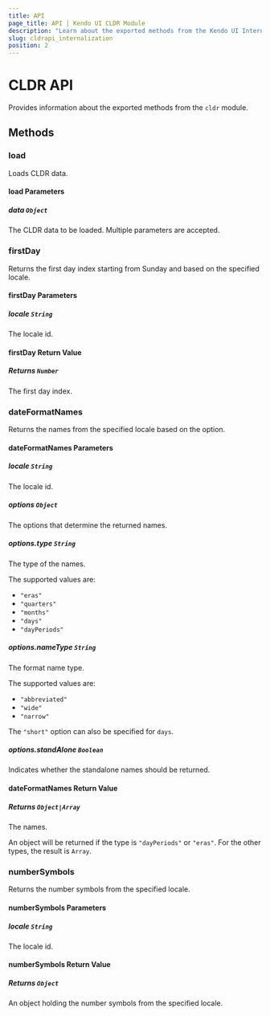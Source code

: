 ```yaml
---
title: API
page_title: API | Kendo UI CLDR Module
description: "Learn about the exported methods from the Kendo UI Internationalization CLDR module."
slug: cldrapi_internalization
position: 2
---
```


# CLDR API

Provides information about the exported methods from the `cldr` module.

## Methods

### load

Loads CLDR data.

#### load Parameters

##### data `Object`

The CLDR data to be loaded. Multiple parameters are accepted.

### firstDay

Returns the first day index starting from Sunday and based on the specified locale.

#### firstDay Parameters

##### locale `String`

The locale id.

#### firstDay Return Value

##### Returns `Number`

The first day index.

### dateFormatNames

Returns the names from the specified locale based on the option.

#### dateFormatNames Parameters

##### locale `String`

The locale id.

##### options `Object`

The options that determine the returned names.

##### options.type `String`

The type of the names.

The supported values are:
* `"eras"`
* `"quarters"`
* `"months"`
* `"days"`
* `"dayPeriods"`

##### options.nameType `String`

The format name type.

The supported values are:
* `"abbreviated"`
* `"wide"`
* `"narrow"`

The `"short"` option can also be specified for `days`.

##### options.standAlone `Boolean`

Indicates whether the standalone names should be returned.

#### dateFormatNames Return Value

##### Returns `Object|Array`

The names.

An object will be returned if the type is `"dayPeriods"` or `"eras"`. For the other types, the result is `Array`.

### numberSymbols

Returns the number symbols from the specified locale.

#### numberSymbols Parameters

##### locale `String`

The locale id.

#### numberSymbols Return Value

##### Returns `Object`

An object holding the number symbols from the specified locale.
